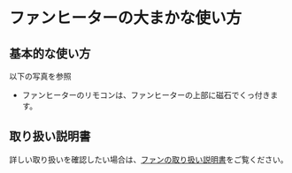 # ファンヒーターの大まかな使い方

## 基本的な使い方
以下の写真を参照


* ファンヒーターのリモコンは、ファンヒーターの上部に磁石でくっ付きます。
## 取り扱い説明書
詳しい取り扱いを確認したい場合は、[ファンの取り扱い説明書](https://www.dyson.co.jp/support/air-treatment/fans/am06/10-inch)をご覧ください。

